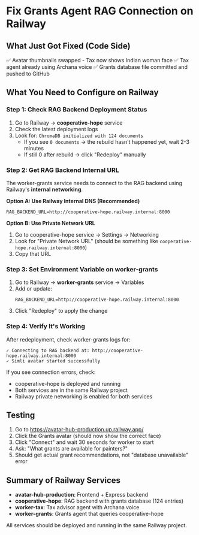 # Fix Grants Agent RAG Connection on Railway

## What Just Got Fixed (Code Side)
✅ Avatar thumbnails swapped - Tax now shows Indian woman face
✅ Tax agent already using Archana voice
✅ Grants database file committed and pushed to GitHub

## What You Need to Configure on Railway

### Step 1: Check RAG Backend Deployment Status
1. Go to Railway → **cooperative-hope** service
2. Check the latest deployment logs
3. Look for: `ChromaDB initialized with 124 documents`
   - If you see `0 documents` → the rebuild hasn't happened yet, wait 2-3 minutes
   - If still 0 after rebuild → click "Redeploy" manually

### Step 2: Get RAG Backend Internal URL
The worker-grants service needs to connect to the RAG backend using Railway's **internal networking**.

**Option A: Use Railway Internal DNS (Recommended)**
```
RAG_BACKEND_URL=http://cooperative-hope.railway.internal:8000
```

**Option B: Use Private Network URL**
1. Go to cooperative-hope service → Settings → Networking
2. Look for "Private Network URL" (should be something like `cooperative-hope.railway.internal:8000`)
3. Copy that URL

### Step 3: Set Environment Variable on worker-grants
1. Go to Railway → **worker-grants** service → Variables
2. Add or update:
   ```
   RAG_BACKEND_URL=http://cooperative-hope.railway.internal:8000
   ```
3. Click "Redeploy" to apply the change

### Step 4: Verify It's Working
After redeployment, check worker-grants logs for:
```
✓ Connecting to RAG backend at: http://cooperative-hope.railway.internal:8000
✓ Simli avatar started successfully
```

If you see connection errors, check:
- cooperative-hope is deployed and running
- Both services are in the same Railway project
- Railway private networking is enabled for both services

## Testing
1. Go to https://avatar-hub-production.up.railway.app/
2. Click the Grants avatar (should now show the correct face)
3. Click "Connect" and wait 30 seconds for worker to start
4. Ask: "What grants are available for painters?"
5. Should get actual grant recommendations, not "database unavailable" error

## Summary of Railway Services
- **avatar-hub-production**: Frontend + Express backend
- **cooperative-hope**: RAG backend with grants database (124 entries)
- **worker-tax**: Tax advisor agent with Archana voice
- **worker-grants**: Grants agent that queries cooperative-hope

All services should be deployed and running in the same Railway project.
